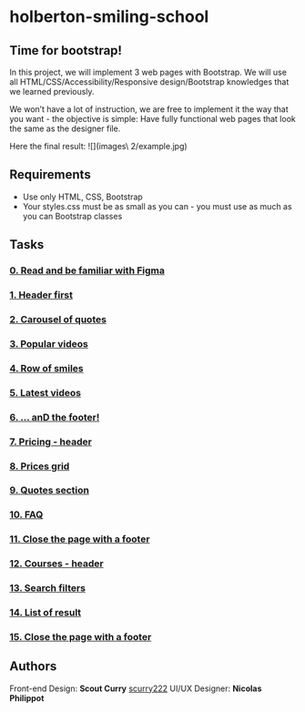 # holberton-smiling-school
## Time for bootstrap!

In this project, we will implement 3 web pages with Bootstrap. We will use all HTML/CSS/Accessibility/Responsive design/Bootstrap knowledges that we learned previously.

We won’t have a lot of instruction, we are free to implement it the way that you want - the objective is simple: Have fully functional web pages that look the same as the designer file.

Here the final result:
![](images\ 2/example.jpg)

## Requirements

- Use only HTML, CSS, Bootstrap
- Your styles.css must be as small as you can - you must use as much as you can Bootstrap classes

## Tasks

### [0. Read and be familiar with Figma](./)

### [1. Header first](./0-homepage.html)

### [2. Carousel of quotes ](./1-homepage.html)

### [3. Popular videos](./2-homepage.html)

### [4. Row of smiles](./3-homepage.html)

### [5. Latest videos](./4-homepage.html)

### [6. ... anD the footer!](./homepage.html)

### [7. Pricing - header](./0-pricing.html)

### [8. Prices grid](./1-pricing.html)

### [9. Quotes section](./2-pricing.html)

### [10. FAQ](./3-pricing.html)

### [11. Close the page with a footer](./pricing.html)

### [12. Courses - header](./0-courses.html)

### [13. Search filters](./1-courses.html)

### [14. List of result](./2-courses.html)

### [15. Close the page with a footer](./courses.html)

## Authors

Front-end Design: **Scout Curry** [scurry222](https://github.com/scurry222)
UI/UX Designer: **Nicolas Philippot**
